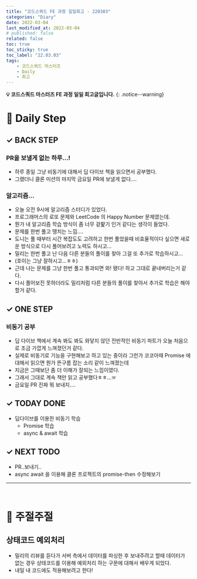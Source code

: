 ```yaml
---
title: "코드스쿼드 FE 과정 일일회고 - 220303"
categories: "Diary"
date: 2022-03-04
last_modified_at: 2022-03-04
# published: false
related: false
toc: true
toc_sticky: true
toc_label: "22.03.03"
tags:
    - 코드스쿼드 마스터즈
    - Daily
    - 회고
---
```

__💡 코드스쿼드 마스터즈 FE 과정 일일 회고글입니다.__
{: .notice--warning}

# __💭 Daily Step__
## __✓ BACK STEP__
### __PR을 보낼게 없는 하루...!__
- 하루 종일 그냥 비동기에 대해서 딥 다이브 책을 읽으면서 공부했다.
- 그랬더니 클론 미션의 마지막 금요일 PR에 보낼게 없다....

### __알고리즘...__
- 오늘 오전 9시에 알고리즘 스터디가 있었다.
- 프로그래머스의 로또 문제와 LeetCode 의 Happy Number 문제였는데.
- 뭔가 내 알고리즘 학습 방식이 좀 너무 겉핥기 인거 같다는 생각이 들었다.
- 문제를 한번 풀고 땡치는 느낌....
- 도니는 풀 때부터 시간 복잡도도 고려하고 한번 풀었을때 비효율적이다 싶으면 새로운 방식으로 다시 풀어보려고 노력도 하시고...
- 밀리는 한번 풀고 난 다음 다른 분들의 풀이를 찾아 그걸 또 추가로 학습하시고...
- (호이는 그냥 잘하시고...ㅎㅎ)
- 근데 나는 문제를 그냥 한번 풀고 통과되면 와! 됐다! 하고 그대로 끝내버리는거 같다.
- 다시 풀어보진 못하더라도 밀리처럼 다른 분들의 풀이를 찾아서 추가로 학습은 해야할거 같다.

## __✓ ONE STEP__
### __비동기 공부__
- 딥 다이브 책에서 계속 봐도 봐도 와닿지 않던 전반적인 비동기 파트가 오늘 처음으로 조금 가깝게 느껴졌던거 같다.
- 실제로 비동기로 기능을 구현해보고 하고 있는 중이라 그런가 코코아때 Promise 에 대해서 읽으면 뭔가 뜬구름 잡는 소리 같이 느껴졌는데
- 지금은 그때보단 좀 더 이해가 잘되는 느낌이였다.
- 그래서 그대로 계속 책만 읽고 공부했다ㅎㅎ...ㅠ
- 금요일 PR 진짜 뭐 보내지....

## __✓ TODAY DONE__
- 딥다이브를 이용한 비동기 학습
  - Promise 학습
  - async & await 학습

## __✓ NEXT TODO__
- PR..보내기..
- async await 을 이용해 클론 프로젝트의 promise-then 수정해보기

---
<br>

# __💬 주절주절__
## __상태코드 예외처리__
- 밀리의 리뷰를 듣다가 서버 측에서 데이터를 파싱한 후 보내주려고 할때 데이터가 없는 경우 상태코드를 이용해 예외처리 하는 구문에 대해서 배우게 되었다.  
- 내일 내 코드에도 적용해보려고 한다!
